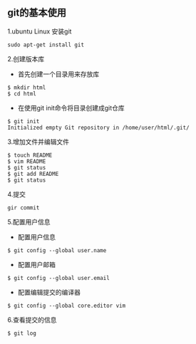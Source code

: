 
## git的基本使用



1.ubuntu Linux 安装git
```
sudo apt-get install git
```


2.创建版本库
* 首先创建一个目录用来存放库
```
$ mkdir html
$ cd html
```
* 在使用git init命令将目录创建成git仓库
```
$ git init
Initialized empty Git repository in /home/user/html/.git/
```

3.增加文件并编辑文件
```
$ touch README
$ vim README
$ git status
$ git add README
$ git status
```


4.提交
```
gir commit
```



5.配置用户信息

* 配置用户信息
```
$ git config --global user.name
```

* 配置用户邮箱
```
$ git config --global user.email
```

* 配置编辑提交的编译器
```
$ git config --global core.editor vim
```

6.查看提交的信息
```
$ git log
```
